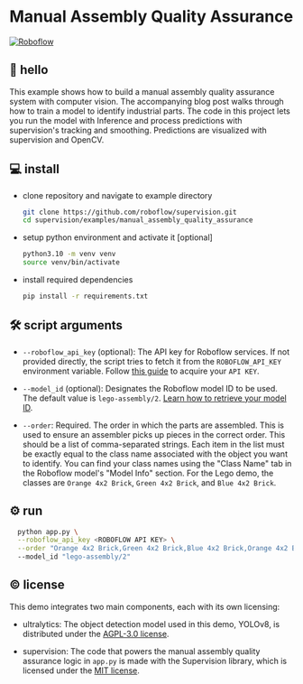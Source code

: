 # Manual Assembly Quality Assurance

[![Roboflow](https://raw.githubusercontent.com/roboflow-ai/notebooks/main/assets/badges/roboflow-blogpost.svg)](https://blog.roboflow.com/manual-assembly-qa/)

## 👋 hello

This example shows how to build a manual assembly quality assurance system with computer vision. The accompanying blog post walks through how to train a model to identify industrial parts. The code in this project lets you run the model with Inference and process predictions with supervision's tracking and smoothing. Predictions are visualized with supervision and OpenCV.

## 💻 install

- clone repository and navigate to example directory

  ```bash
  git clone https://github.com/roboflow/supervision.git
  cd supervision/examples/manual_assembly_quality_assurance
  ```

- setup python environment and activate it [optional]

  ```bash
  python3.10 -m venv venv
  source venv/bin/activate
  ```

- install required dependencies

  ```bash
  pip install -r requirements.txt
  ```

## 🛠️ script arguments

- `--roboflow_api_key` (optional): The API key for Roboflow services. If not provided
  directly, the script tries to fetch it from the `ROBOFLOW_API_KEY` environment
  variable. Follow [this guide](https://docs.roboflow.com/api-reference/authentication#retrieve-an-api-key)
  to acquire your `API KEY`.
- `--model_id` (optional): Designates the Roboflow model ID to be used. The default
  value is `lego-assembly/2`. [Learn how to retrieve your model ID](https://docs.roboflow.com/api-reference/workspace-and-project-ids).

- `--order`: Required. The order in which the parts are assembled. This is used to
  ensure an assembler picks up pieces in the correct order. This should be a list of comma-separated strings. Each item in the list must be exactly equal to the class name associated with the object you want to identify. You can find your class names using the "Class Name" tab in the Roboflow model's "Model Info" section. For the Lego demo, the classes are `Orange 4x2 Brick`, `Green 4x2 Brick`, and `Blue 4x2 Brick`.

## ⚙️ run

  ```bash
    python app.py \
    --roboflow_api_key <ROBOFLOW API KEY> \
    --order "Orange 4x2 Brick,Green 4x2 Brick,Blue 4x2 Brick,Orange 4x2 Brick"
    --model_id "lego-assembly/2"
  ```

## © license

This demo integrates two main components, each with its own licensing:

- ultralytics: The object detection model used in this demo, YOLOv8, is distributed under the [AGPL-3.0 license](https://github.com/ultralytics/ultralytics/blob/main/LICENSE).

- supervision: The code that powers the manual assembly quality assurance logic in `app.py` is made with the Supervision library, which is licensed under the [MIT license](https://github.com/roboflow/supervision/blob/develop/LICENSE.md).
